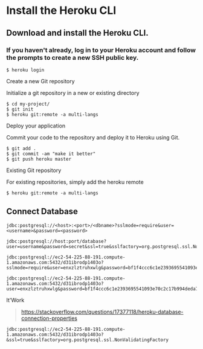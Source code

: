 # Install the Heroku CLI

## Download and install the Heroku CLI.

### If you haven't already, log in to your Heroku account and follow the prompts to create a new SSH public key.
```
$ heroku login
```
Create a new Git repository

Initialize a git repository in a new or existing directory
```
$ cd my-project/
$ git init
$ heroku git:remote -a multi-langs
```
Deploy your application

Commit your code to the repository and deploy it to Heroku using Git.
```
$ git add .
$ git commit -am "make it better"
$ git push heroku master
```
Existing Git repository

For existing repositories, simply add the heroku remote
```
$ heroku git:remote -a multi-langs
```

## Connect Database
```
jdbc:postgresql://<host>:<port>/<dbname>?sslmode=require&user=<username>&password=<password>
```
```
jdbc:postgresql://host:port/database?user=username&password=secret&ssl=true&sslfactory=org.postgresql.ssl.NonValidatingFactory
```
```
jdbc:postgresql://ec2-54-225-88-191.compute-1.amazonaws.com:5432/d31ibrodp1403o?sslmode=require&user=enxzlztruhxwlg&password=bf1f4ccc6c1e2393695541093e70c2c17b994deda7163463734994f232c178e8
```
```
jdbc:postgresql://ec2-54-225-88-191.compute-1.amazonaws.com:5432/d31ibrodp1403o?user=enxzlztruhxwlg&password=bf1f4ccc6c1e2393695541093e70c2c17b994deda7163463734994f232c178e8&ssl=true&sslfactory=org.postgresql.ssl.NonValidatingFactory
```
It'Work
> https://stackoverflow.com/questions/17377118/heroku-database-connection-properties
```
jdbc:postgresql://ec2-54-225-88-191.compute-1.amazonaws.com:5432/d31ibrodp1403o?&ssl=true&sslfactory=org.postgresql.ssl.NonValidatingFactory
```
